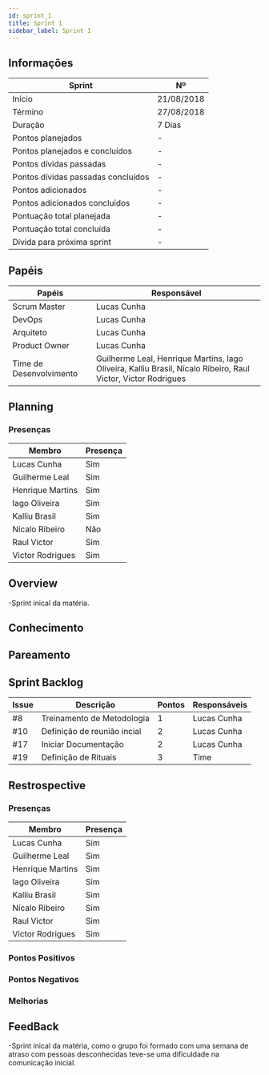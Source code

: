 ```yaml
---
id: sprint_1
title: Sprint 1
sidebar_label: Sprint 1
---
```


## Informações

|Sprint|Nº|
|--------|---------|
|Início|21/08/2018|
|Término|27/08/2018|
|Duração|7 Dias|
|Pontos planejados|-|
|Pontos planejados e concluídos|-|
|Pontos dívidas passadas|-|
|Pontos dívidas passadas concluídos|-|
|Pontos adicionados|-|
|Pontos adicionados concluídos|-|
|Pontuação total planejada|-|
|Pontuação total concluída|-|
|Dívida para próxima sprint|-|

## Papéis

|Papéis|Responsável|
|--------|---------|
|Scrum Master|Lucas Cunha|
|DevOps|Lucas Cunha|
|Arquiteto|Lucas Cunha|
|Product Owner|Lucas Cunha|
|Time de Desenvolvimento|Guilherme Leal, Henrique Martins, Iago Oliveira, Kalliu Brasil, Nícalo Ribeiro, Raul Victor, Victor Rodrigues|

## Planning

### Presenças

|Membro|Presença|
|--------|---------|
|Lucas Cunha|Sim|
|Guilherme Leal|Sim|
|Henrique Martins|Sim|
|Iago Oliveira|Sim|
|Kalliu Brasil|Sim|
|Nícalo Ribeiro|Não|
|Raul Victor|Sim|
|Victor Rodrigues|Sim|

## Overview

-Sprint inical da matéria.

## Conhecimento

## Pareamento

## Sprint Backlog

|Issue|	Descrição|	Pontos|	Responsáveis|
|-----|----------|--------|-------------|
|#8| Treinamento de Metodologia  | 1 |Lucas Cunha|
|#10| Definição de reunião incial| 2 |Lucas Cunha|
|#17| Iniciar Documentação       | 2 |Lucas Cunha|
|#19| Definição de Rituais       | 3 |   Time    |


## Restrospective 

### Presenças
|Membro|Presença|
|--------|---------|
|Lucas Cunha|Sim|
|Guilherme Leal|Sim|
|Henrique Martins|Sim|
|Iago Oliveira|Sim|
|Kalliu Brasil|Sim|
|Nícalo Ribeiro|Sim|
|Raul Victor|Sim|
|Victor Rodrigues|Sim|

### Pontos Positivos

### Pontos Negativos

### Melhorias

## FeedBack
-Sprint inical da matéria, como o grupo foi formado com uma semana de atraso com pessoas desconhecidas teve-se uma dificuldade na comunicação inicial.  